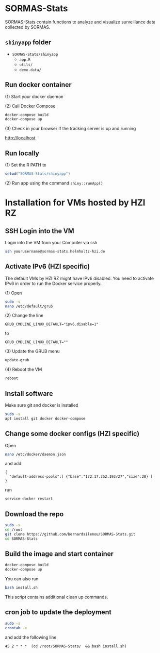 # SORMAS-Stats
SORMAS-Stats contain functions to analyze and visualize surveillance data collected by SORMAS.

## `shinyapp` folder
- `SORMAS-Stats/shinyapp`
    - `app.R`
    - `utils/`
    - `demo-data/`

## Run docker container
(1) Start your docker daemon

(2) Call Docker Compose

```bash
docker-compose build
docker-compose up
```

(3) Check in your browser if the tracking server is up and running

[http://localhost](http://localhost)


## Run locally
(1) Set the R PATH to

```r
setwd("SORMAS-Stats/shinyapp")
```

(2) Run app using the command `shiny::runApp()`


# Installation for VMs hosted by HZI RZ

## SSH Login into the VM
Login into the VM from your Computer via ssh

```bash
ssh yourusername@sormas-stats.helmholtz-hzi.de
```


## Activate IPv6 (HZI specific)
The default VMs by HZI RZ might have IPv6 disabled.
You need to activate IPv6 in order to run the Docker service properly.

(1) Open
```bash
sudo -s
nano /etc/default/grub
```

(2) Change the line

```
GRUB_CMDLINE_LINUX_DEFAULT="ipv6.disable=1"
```

to

```
GRUB_CMDLINE_LINUX_DEFAULT=""
```

(3) Update the GRUB menu
```bash
update-grub
```

(4) Reboot the VM
```bash
reboot
```


## Install software
Make sure git and docker is installed

```bash
sudo -s
apt install git docker docker-compose
```

## Change some docker configs (HZI specific)
Open
```bash
nano /etc/docker/daemon.json
```

and add

```
{
  "default-address-pools":[ {"base":"172.17.252.192/27","size":28} ]
}
```

run 

```bash
service docker restart
```



## Download the repo
```bash
sudo -s
cd /root
git clone https://github.com/bernardsilenou/SORMAS-Stats.git
cd SORMAS-Stats
```

## Build the image and start container
```bash
docker-compose build
docker-compose up
```

You can also run

```bash
bash install.sh
```

This script contains additional clean up commands.


## cron job to update the deployment
```bash
sudo -s
crontab -e
```

and add the following line

```
45 2 * * *  (cd /root/SORMAS-Stats/  && bash install.sh)
```
